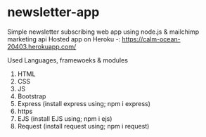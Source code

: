 # newsletter-app
Simple newsletter subscribing web app using node.js & mailchimp marketing api
Hosted app on Heroku -: 
https://calm-ocean-20403.herokuapp.com/

Used Languages, framewoeks & modules

1. HTML
2. CSS
3. JS
4. Bootstrap
5. Express (install express using; npm i express)
6. https
7. EJS (install EJS using; npm i ejs)
8. Request (install request using; npm i request)
